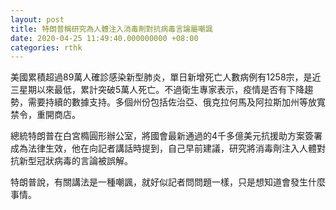 ```yaml
---
layout: post
title: 特朗普稱研究為人體注入消毒劑對抗病毒言論屬嘲諷
date: 2020-04-25 11:49:40.000000000 +08:00
categories: rthk
---
```


美國累積超過89萬人確診感染新型肺炎，單日新增死亡人數病例有1258宗，是近三星期以來最低，累計突破5萬人死亡。不過衛生專家表示，疫情是否有下降趨勢，需要持續的數據支持。多個州份包括佐治亞、俄克拉何馬及阿拉斯加州等放寬禁令，重開商店。

總統特朗普在白宮橢圓形辦公室，將國會最新通過的4千多億美元抗援助方案簽署成為法律生效，他在向記者講話時提到，自己早前建議，研究將消毒劑注入人體對抗新型冠狀病毒的言論被誤解。

特朗普說，有關講法是一種嘲諷，就好似記者問問題一樣，只是想知道會發生什麼事情。
